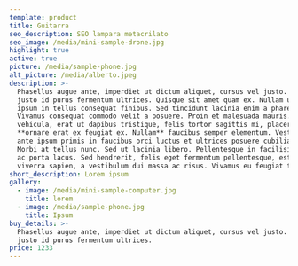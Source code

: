 ```yaml
---
template: product
title: Guitarra
seo_description: SEO lampara metacrilato
seo_image: /media/mini-sample-drone.jpg
highlight: true
active: true
picture: /media/sample-phone.jpg
alt_picture: /media/alberto.jpeg
description: >-
  Phasellus augue ante, imperdiet ut dictum aliquet, cursus vel justo. Duis sed
  justo id purus fermentum ultrices. Quisque sit amet quam ex. Nullam ultrices
  ipsum in tellus consequat finibus. Sed tincidunt lacinia enim a pharetra.
  Vivamus consequat commodo velit a posuere. Proin et malesuada mauris. Fusce
  vehicula, erat ut dapibus tristique, felis tortor sagittis mi, placerat
  **ornare erat ex feugiat ex. Nullam** faucibus semper elementum. Vestibulum
  ante ipsum primis in faucibus orci luctus et ultrices posuere cubilia Curae;
  Morbi at tellus nunc. Sed ut lacinia libero. Pellentesque in facilisis nunc,
  ac porta lacus. Sed hendrerit, felis eget fermentum pellentesque, est urna
  viverra sapien, a vestibulum dui massa ac risus. Vivamus eu feugiat tellus.
short_description: Lorem ipsum
gallery:
  - image: /media/mini-sample-computer.jpg
    title: lorem
  - image: /media/sample-phone.jpg
    title: Ipsum
buy_details: >-
  Phasellus augue ante, imperdiet ut dictum aliquet, cursus vel justo. Duis sed
  justo id purus fermentum ultrices.
price: 1233
---
```

